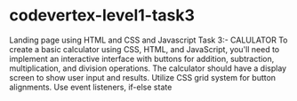 # codevertex-level1-task3
Landing page using HTML and CSS and Javascript
Task 3:- CALULATOR
To create a basic calculator using CSS, HTML, and JavaScript, you'll need to implement an interactive interface with buttons for addition, subtraction, multiplication, and division operations. The calculator should have a display screen to show user input and results. Utilize CSS grid system for button alignments. Use event listeners, if-else state
